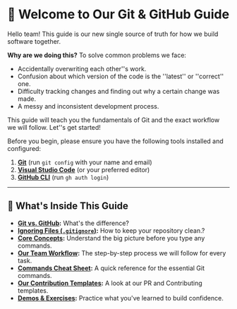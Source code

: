 # 🚀 Welcome to Our Git & GitHub Guide
Hello team! This guide is our new single source of truth for how we build software together.

**Why are we doing this?**
To solve common problems we face:

- Accidentally overwriting each other''s work.
- Confusion about which version of the code is the ''latest'' or ''correct'' one.
- Difficulty tracking changes and finding out why a certain change was made.
- A messy and inconsistent development process.

This guide will teach you the fundamentals of Git and the exact workflow we will follow. Let''s get started!

Before you begin, please ensure you have the following tools installed and configured:
1.  **[Git](https://git-scm.com/downloads)** (run `git config` with your name and email)
2.  **[Visual Studio Code](https://code.visualstudio.com/)** (or your preferred editor)
3.  **[GitHub CLI](https://cli.github.com/)** (run `gh auth login`)

---

## 🧭 What's Inside This Guide

- **[Git vs. GitHub](./git-vs-github.md):** What's the difference?
- **[Ignoring Files (`.gitignore`)](./ignoring-files.md):** How to keep your repository clean.?
- **[Core Concepts](./concepts.md):** Understand the big picture before you type any commands.
- **[Our Team Workflow](./workflow.md):** The step-by-step process we will follow for every task.
- **[Commands Cheat Sheet](./commands.md):** A quick reference for the essential Git commands.
- **[Our Contribution Templates](./templates.md):** A look at our PR and Contributing templates.
- **[Demos & Exercises](./exercises.md):** Practice what you've learned to build confidence.
